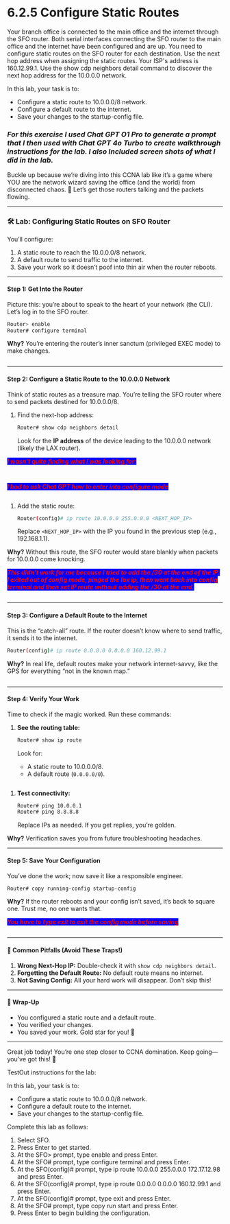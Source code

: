 # 6.2.5 Configure Static Routes

Your branch office is connected to the main office and the internet through the SFO router. Both serial interfaces connecting the SFO router to the main office and the internet have been configured and are up. You need to configure static routes on the SFO router for each destination. Use the next hop address when assigning the static routes. Your ISP's address is 160.12.99.1. Use the show cdp neighbors detail command to discover the next hop address for the 10.0.0.0 network.

In this lab, your task is to:

* Configure a static route to 10.0.0.0/8 network.
* Configure a default route to the internet.
* Save your changes to the startup-config file.

### _**For this exercise I used Chat GPT O1 Pro to generate a prompt that I then used with Chat GPT 4o Turbo to create walkthrough instructions for the lab. I also Included screen shots of what I did in the lab.**_ 

Buckle up because we’re diving into this CCNA lab like it’s a game where YOU are the network wizard saving the office (and the world) from disconnected chaos. 🚀 Let’s get those routers talking and the packets flowing.

***

### 🛠️ Lab: Configuring Static Routes on SFO Router

You’ll configure:

1. A static route to reach the 10.0.0.0/8 network.
2. A default route to send traffic to the internet.
3. Save your work so it doesn’t poof into thin air when the router reboots.

***

#### **Step 1: Get Into the Router**

Picture this: you’re about to speak to the heart of your network (the CLI). Let’s log in to the SFO router.

```bash
Router> enable
Router# configure terminal
```

**Why?** You’re entering the router’s inner sanctum (privileged EXEC mode) to make changes.

<figure><img src="../.gitbook/assets/image (23).png" alt=""><figcaption></figcaption></figure>

***

#### **Step 2: Configure a Static Route to the 10.0.0.0 Network**

Think of static routes as a treasure map. You’re telling the SFO router where to send packets destined for 10.0.0.0/8.

1.  Find the next-hop address:

    ```bash
    Router# show cdp neighbors detail
    ```

    Look for the **IP address** of the device leading to the 10.0.0.0 network (likely the LAX router).

_<mark style="color:red;background-color:blue;">**I wasn't quite finding what I was looking for:**</mark>_

<figure><img src="../.gitbook/assets/image (24).png" alt=""><figcaption></figcaption></figure>

<figure><img src="../.gitbook/assets/image (25).png" alt=""><figcaption></figcaption></figure>

_<mark style="color:red;background-color:blue;">**I had to ask Chat GPT how to enter into configure mode**</mark>_

<figure><img src="../.gitbook/assets/image (26).png" alt=""><figcaption></figcaption></figure>

1.  Add the static route:

    ```bash
    Router(config)# ip route 10.0.0.0 255.0.0.0 <NEXT_HOP_IP>
    ```

    Replace `<NEXT_HOP_IP>` with the IP you found in the previous step (e.g., 192.168.1.1).

**Why?** Without this route, the SFO router would stare blankly when packets for 10.0.0.0 come knocking.

_<mark style="color:red;background-color:blue;">**This didn't work for me because I tried to add the /30 at the end of the IP. I exited out of config mode, pinged the lax ip, then went back into config terminal and then set IP route without adding the /30 at the end.**</mark>_&#x20;

<figure><img src="../.gitbook/assets/image (27).png" alt=""><figcaption></figcaption></figure>

***

#### **Step 3: Configure a Default Route to the Internet**

This is the “catch-all” route. If the router doesn’t know where to send traffic, it sends it to the internet.

```bash
Router(config)# ip route 0.0.0.0 0.0.0.0 160.12.99.1
```

**Why?** In real life, default routes make your network internet-savvy, like the GPS for everything “not in the known map.”

<figure><img src="../.gitbook/assets/image (28).png" alt=""><figcaption></figcaption></figure>

***

#### **Step 4: Verify Your Work**

Time to check if the magic worked. Run these commands:

1.  **See the routing table:**

    ```bash
    Router# show ip route
    ```

    Look for:

    * A static route to 10.0.0.0/8.
    * A default route (`0.0.0.0/0`).

<figure><img src="../.gitbook/assets/image (29).png" alt=""><figcaption></figcaption></figure>

1.  **Test connectivity:**

    ```bash
    Router# ping 10.0.0.1
    Router# ping 8.8.8.8
    ```

    Replace IPs as needed. If you get replies, you’re golden.

**Why?** Verification saves you from future troubleshooting headaches.

***

#### **Step 5: Save Your Configuration**

You’ve done the work; now save it like a responsible engineer.

```bash
Router# copy running-config startup-config
```

**Why?** If the router reboots and your config isn’t saved, it’s back to square one. Trust me, no one wants that.

_<mark style="color:red;background-color:blue;">**You have to type exit to exit the config mode before saving**</mark>_

<figure><img src="../.gitbook/assets/image (31).png" alt=""><figcaption></figcaption></figure>

***

#### 📝 **Common Pitfalls (Avoid These Traps!)**

1. **Wrong Next-Hop IP:** Double-check it with `show cdp neighbors detail`.
2. **Forgetting the Default Route:** No default route means no internet.
3. **Not Saving Config:** All your hard work will disappear. Don’t skip this!

***

#### 🎉 **Wrap-Up**

* You configured a static route and a default route.
* You verified your changes.
* You saved your work. Gold star for you! 🌟

***

Great job today! You’re one step closer to CCNA domination. Keep going—you’ve got this! 💪

TestOut instructions for the lab:

In this lab, your task is to:

* Configure a static route to 10.0.0.0/8 network.
* Configure a default route to the internet.
* Save your changes to the startup-config file.

Complete this lab as follows:

1. Select SFO.
2. Press Enter to get started.
3. At the SFO> prompt, type enable and press Enter.
4. At the SFO# prompt, type configure terminal and press Enter.
5. At the SFO(config)# prompt, type ip route 10.0.0.0 255.0.0.0 172.17.12.98 and press Enter.
6. At the SFO(config)# prompt, type ip route 0.0.0.0 0.0.0.0 160.12.99.1 and press Enter.
7. At the SFO(config)# prompt, type exit and press Enter.
8. At the SFO# prompt, type copy run start and press Enter.
9. Press Enter to begin building the configuration.
